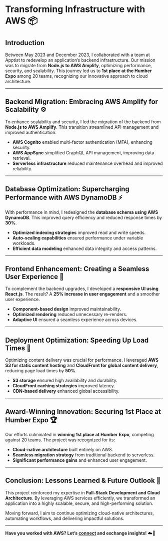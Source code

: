 # Transforming Infrastructure with AWS 📦

## **Introduction**
Between May 2023 and December 2023, I collaborated with a team at Apptist to redevelop an application’s backend infrastructure. Our mission was to migrate from **Node.js to AWS Amplify**, optimizing performance, security, and scalability. This journey led us to **1st place at the Humber Expo** among 20 teams, recognizing our innovative approach to cloud architecture.

---

## **Backend Migration: Embracing AWS Amplify for Scalability** ⚙️
To enhance scalability and security, I led the migration of the backend from **Node.js to AWS Amplify**. This transition streamlined API management and improved authentication.

- **AWS Cognito** enabled multi-factor authentication (MFA), enhancing security.
- **AWS AppSync** simplified GraphQL API management, improving data retrieval.
- **Serverless infrastructure** reduced maintenance overhead and improved reliability.

---

## **Database Optimization: Supercharging Performance with AWS DynamoDB** ⚡
With performance in mind, I redesigned the **database schema using AWS DynamoDB**. This improved query efficiency and reduced response times by **30%**.

- **Optimized indexing strategies** improved read and write speeds.
- **Auto-scaling capabilities** ensured performance under variable workloads.
- **Efficient data modeling** enhanced data integrity and access patterns.

---

## **Frontend Enhancement: Creating a Seamless User Experience** 🎨
To complement the backend upgrades, I developed a **responsive UI using React.js**. The result? A **25% increase in user engagement** and a smoother user experience.

- **Component-based design** improved maintainability.
- **Optimized rendering** reduced unnecessary re-renders.
- **Adaptive UI** ensured a seamless experience across devices.

---

## **Deployment Optimization: Speeding Up Load Times** 🚀
Optimizing content delivery was crucial for performance. I leveraged **AWS S3 for static content hosting** and **CloudFront for global content delivery**, reducing page load times by **50%**.

- **S3 storage** ensured high availability and durability.
- **CloudFront caching strategies** improved latency.
- **CDN-based delivery** enhanced global accessibility.

---

## **Award-Winning Innovation: Securing 1st Place at Humber Expo** 🏆
Our efforts culminated in **winning 1st place at Humber Expo**, competing against 20 teams. The project was recognized for its:

- **Cloud-native architecture** built entirely on AWS.
- **Seamless migration strategy** from traditional backend to serverless.
- **Significant performance gains** and enhanced user engagement.

---

## **Conclusion: Lessons Learned & Future Outlook** 🎯
This project reinforced my expertise in **Full-Stack Development and Cloud Architecture**. By leveraging AWS services efficiently, we transformed an application into a highly scalable, secure, and high-performing solution.

Moving forward, I aim to continue optimizing cloud-native architectures, automating workflows, and delivering impactful solutions.

---

**Have you worked with AWS? Let’s [connect](/contact-me) and exchange insights!** ☁️🚀

